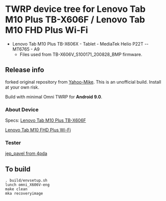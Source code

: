 # TWRP device tree for Lenovo Tab M10 Plus TB-X606F / Lenovo Tab M10 FHD Plus Wi-Fi
   - Lenovo Tab M10 Plus TB-X606X - Tablet - MediaTek Helio P22T -- MT6765 - A9
     - Files used from TB-X606V_S100171_200828_BMP firmware.

## Release info
forked original repository from [Yahoo-Mike](https://github.com/Yahoo-Mike/recovery_device_lenovo_X606FA).
This is an unofficial build.  Install at your own risk.

Build with minimal Omni TWRP for **Android 9.0**.

### About Device
Specs: [Lenovo Tab M10 Plus TB-X606F](https://4pda.to/devdb/lenovo_tab_m10_plus_tb_x606f)

[Lenovo Tab M10 FHD Plus Wi-Fi](https://www.devicespecifications.com/en/model/a7da5341)

### Tester
[jep_pavel from 4pda](https://4pda.to/forum/index.php?showuser=620082)

## To build
```
. build/envsetup.sh
lunch omni_X606V-eng
make clean 
mka recoveryimage
```

